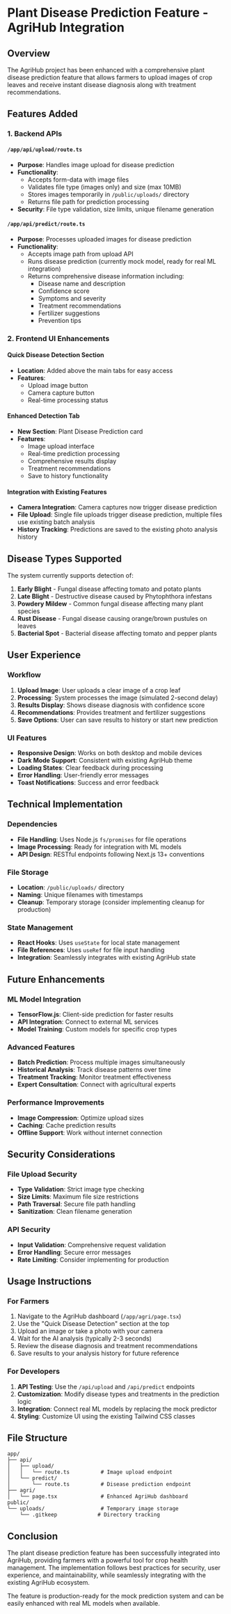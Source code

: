 # Plant Disease Prediction Feature - AgriHub Integration

## Overview
The AgriHub project has been enhanced with a comprehensive plant disease prediction feature that allows farmers to upload images of crop leaves and receive instant disease diagnosis along with treatment recommendations.

## Features Added

### 1. Backend APIs

#### `/app/api/upload/route.ts`
- **Purpose**: Handles image upload for disease prediction
- **Functionality**:
  - Accepts form-data with image files
  - Validates file type (images only) and size (max 10MB)
  - Stores images temporarily in `/public/uploads/` directory
  - Returns file path for prediction processing
- **Security**: File type validation, size limits, unique filename generation

#### `/app/api/predict/route.ts`
- **Purpose**: Processes uploaded images for disease prediction
- **Functionality**:
  - Accepts image path from upload API
  - Runs disease prediction (currently mock model, ready for real ML integration)
  - Returns comprehensive disease information including:
    - Disease name and description
    - Confidence score
    - Symptoms and severity
    - Treatment recommendations
    - Fertilizer suggestions
    - Prevention tips

### 2. Frontend UI Enhancements

#### Quick Disease Detection Section
- **Location**: Added above the main tabs for easy access
- **Features**:
  - Upload image button
  - Camera capture button
  - Real-time processing status

#### Enhanced Detection Tab
- **New Section**: Plant Disease Prediction card
- **Features**:
  - Image upload interface
  - Real-time prediction processing
  - Comprehensive results display
  - Treatment recommendations
  - Save to history functionality

#### Integration with Existing Features
- **Camera Integration**: Camera captures now trigger disease prediction
- **File Upload**: Single file uploads trigger disease prediction, multiple files use existing batch analysis
- **History Tracking**: Predictions are saved to the existing photo analysis history

## Disease Types Supported

The system currently supports detection of:
1. **Early Blight** - Fungal disease affecting tomato and potato plants
2. **Late Blight** - Destructive disease caused by Phytophthora infestans
3. **Powdery Mildew** - Common fungal disease affecting many plant species
4. **Rust Disease** - Fungal disease causing orange/brown pustules on leaves
5. **Bacterial Spot** - Bacterial disease affecting tomato and pepper plants

## User Experience

### Workflow
1. **Upload Image**: User uploads a clear image of a crop leaf
2. **Processing**: System processes the image (simulated 2-second delay)
3. **Results Display**: Shows disease diagnosis with confidence score
4. **Recommendations**: Provides treatment and fertilizer suggestions
5. **Save Options**: User can save results to history or start new prediction

### UI Features
- **Responsive Design**: Works on both desktop and mobile devices
- **Dark Mode Support**: Consistent with existing AgriHub theme
- **Loading States**: Clear feedback during processing
- **Error Handling**: User-friendly error messages
- **Toast Notifications**: Success and error feedback

## Technical Implementation

### Dependencies
- **File Handling**: Uses Node.js `fs/promises` for file operations
- **Image Processing**: Ready for integration with ML models
- **API Design**: RESTful endpoints following Next.js 13+ conventions

### File Storage
- **Location**: `/public/uploads/` directory
- **Naming**: Unique filenames with timestamps
- **Cleanup**: Temporary storage (consider implementing cleanup for production)

### State Management
- **React Hooks**: Uses `useState` for local state management
- **File References**: Uses `useRef` for file input handling
- **Integration**: Seamlessly integrates with existing AgriHub state

## Future Enhancements

### ML Model Integration
- **TensorFlow.js**: Client-side prediction for faster results
- **API Integration**: Connect to external ML services
- **Model Training**: Custom models for specific crop types

### Advanced Features
- **Batch Prediction**: Process multiple images simultaneously
- **Historical Analysis**: Track disease patterns over time
- **Treatment Tracking**: Monitor treatment effectiveness
- **Expert Consultation**: Connect with agricultural experts

### Performance Improvements
- **Image Compression**: Optimize upload sizes
- **Caching**: Cache prediction results
- **Offline Support**: Work without internet connection

## Security Considerations

### File Upload Security
- **Type Validation**: Strict image type checking
- **Size Limits**: Maximum file size restrictions
- **Path Traversal**: Secure file path handling
- **Sanitization**: Clean filename generation

### API Security
- **Input Validation**: Comprehensive request validation
- **Error Handling**: Secure error messages
- **Rate Limiting**: Consider implementing for production

## Usage Instructions

### For Farmers
1. Navigate to the AgriHub dashboard (`/app/agri/page.tsx`)
2. Use the "Quick Disease Detection" section at the top
3. Upload an image or take a photo with your camera
4. Wait for the AI analysis (typically 2-3 seconds)
5. Review the disease diagnosis and treatment recommendations
6. Save results to your analysis history for future reference

### For Developers
1. **API Testing**: Use the `/api/upload` and `/api/predict` endpoints
2. **Customization**: Modify disease types and treatments in the prediction logic
3. **Integration**: Connect real ML models by replacing the mock predictor
4. **Styling**: Customize UI using the existing Tailwind CSS classes

## File Structure

```
app/
├── api/
│   ├── upload/
│   │   └── route.ts          # Image upload endpoint
│   └── predict/
│       └── route.ts          # Disease prediction endpoint
├── agri/
│   └── page.tsx              # Enhanced AgriHub dashboard
public/
└── uploads/                  # Temporary image storage
    └── .gitkeep             # Directory tracking
```

## Conclusion

The plant disease prediction feature has been successfully integrated into AgriHub, providing farmers with a powerful tool for crop health management. The implementation follows best practices for security, user experience, and maintainability, while seamlessly integrating with the existing AgriHub ecosystem.

The feature is production-ready for the mock prediction system and can be easily enhanced with real ML models when available.